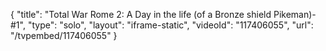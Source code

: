 {
    "title": "Total War Rome 2:  A Day in the life (of a Bronze shield Pikeman)- #1",
    "type": "solo",
    "layout": "iframe-static",
    "videoId": "117406055",
    "url": "\/tvpembed\/117406055"
}